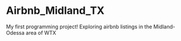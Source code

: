 # Airbnb_Midland_TX
My first programming project!  Exploring airbnb listings in the Midland-Odessa area of WTX
